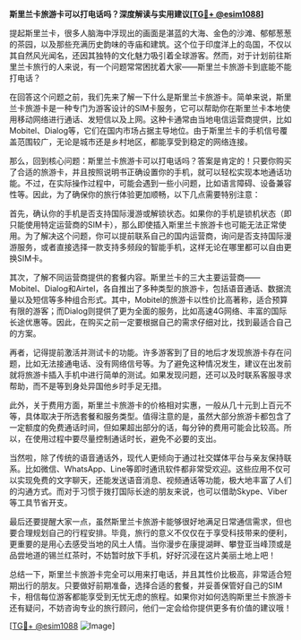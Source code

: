 **斯里兰卡旅游卡可以打电话吗？深度解读与实用建议[[TG💪+ @esim1088](https://t.me/s/esim1088)]**

提起斯里兰卡，很多人脑海中浮现出的画面是湛蓝的大海、金色的沙滩、郁郁葱葱的茶园，以及那些充满历史韵味的寺庙和建筑。这个位于印度洋上的岛国，不仅以其自然风光闻名，还因其独特的文化魅力吸引着全球游客。然而，对于计划前往斯里兰卡旅行的人来说，有一个问题常常困扰着大家——斯里兰卡旅游卡到底能不能打电话？

在回答这个问题之前，我们先来了解一下什么是斯里兰卡旅游卡。简单来说，斯里兰卡旅游卡是一种专门为游客设计的SIM卡服务，它可以帮助你在斯里兰卡本地使用移动网络进行通话、发短信以及上网。这种卡通常由当地电信运营商提供，比如Mobitel、Dialog等，它们在国内市场占据主导地位。由于斯里兰卡的手机信号覆盖范围较广，无论是城市还是乡村地区，都能享受到稳定的网络连接。

那么，回到核心问题：斯里兰卡旅游卡可以打电话吗？答案是肯定的！只要你购买了合适的旅游卡，并且按照说明书正确设置你的手机，就可以轻松实现本地通话功能。不过，在实际操作过程中，可能会遇到一些小问题，比如语言障碍、设备兼容性等。因此，为了确保你的旅行体验更加顺畅，以下几点需要特别注意：

首先，确认你的手机是否支持国际漫游或解锁状态。如果你的手机是锁机状态（即只能使用特定运营商的SIM卡），那么即使插入斯里兰卡旅游卡也可能无法正常使用。为了解决这个问题，你可以提前联系自己的国内运营商，询问是否支持国际漫游服务，或者直接选择一款支持多频段的智能手机，这样无论在哪里都可以自由更换SIM卡。

其次，了解不同运营商提供的套餐内容。斯里兰卡的三大主要运营商——Mobitel、Dialog和Airtel，各自推出了多种类型的旅游卡，包括语音通话、数据流量以及短信等多种组合形式。其中，Mobitel的旅游卡以性价比高著称，适合预算有限的游客；而Dialog则提供了更为全面的服务，比如高速4G网络、丰富的国际长途优惠等。因此，在购买之前一定要根据自己的需求仔细对比，找到最适合自己的方案。

再者，记得提前激活并测试卡的功能。许多游客到了目的地后才发现旅游卡存在问题，比如无法接通电话、没有网络信号等。为了避免这种情况发生，建议在出发前就将旅游卡插入手机中进行简单的测试。如果发现问题，还可以及时联系客服寻求帮助，而不是等到身处异国他乡时手足无措。

此外，关于费用方面，斯里兰卡旅游卡的价格相对实惠，一般从几十元到上百元不等，具体取决于所选套餐和服务类型。值得注意的是，虽然大部分旅游卡都包含了一定额度的免费通话时间，但如果超出部分的话，每分钟的费用可能会比较高。所以，在使用过程中要尽量控制通话时长，避免不必要的支出。

当然啦，除了传统的语音通话外，现代人更倾向于通过社交媒体平台与亲友保持联系。比如微信、WhatsApp、Line等即时通讯软件都非常受欢迎。这些应用不仅可以实现免费的文字聊天，还能发送语音消息、视频通话等功能，极大地丰富了人们的沟通方式。而对于习惯于拨打国际长途的朋友来说，也可以借助Skype、Viber等工具节省开支。

最后还要提醒大家一点，虽然斯里兰卡旅游卡能够很好地满足日常通信需求，但也要合理规划自己的行程安排。毕竟，旅行的意义不仅仅在于享受科技带来的便利，更重要的是用心去感受当地的风土人情。当你漫步在康提湖畔、攀登亚当峰顶或是品尝地道的锡兰红茶时，不妨暂时放下手机，好好沉浸在这片美丽土地上吧！

总结一下，斯里兰卡旅游卡完全可以用来打电话，并且其性价比极高，非常适合短期出行的朋友。只要做好前期准备，选择合适的套餐，并妥善保管好自己的SIM卡，相信每位游客都能享受到无忧无虑的旅程。如果你对如何选购斯里兰卡旅游卡还有疑问，不妨咨询专业的旅行顾问，他们一定会给你提供更多有价值的建议哦！

[[TG💪+ @esim1088](https://t.me/s/esim1088) ![Image](https://i.postimg.cc/4NQfJmqS/Snipaste-2025-05-13-00-14-12.png)]